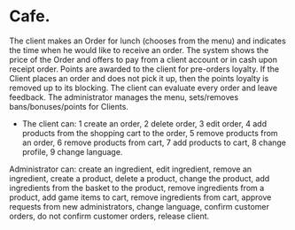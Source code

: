 # Cafe. 
The client makes an Order for lunch (chooses from the menu) and indicates the time
when he would like to receive an order. The system shows the price of the Order and
offers to pay from a client account or in cash upon receipt
order. Points are awarded to the client for pre-orders
loyalty. If the Client places an order and does not pick it up, then the points
loyalty is removed up to its blocking. The client can evaluate
every order and leave feedback. The administrator manages the menu,
sets/removes bans/bonuses/points for Clients.

- The client can:
1 create an order,
2 delete order,
3 edit order,
4 add products from the shopping cart to the order,
5 remove products from an order,
6 remove products from cart,
7 add products to cart,
8 change profile,
9 change language.

Administrator can:
create an ingredient,
edit ingredient,
remove an ingredient,
create a product,
delete a product,
change the product,
add ingredients from the basket to the product,
remove ingredients from a product,
add game items to cart,
remove ingredients from cart,
approve requests from new administrators,
change language,
confirm customer orders,
do not confirm customer orders,
release client.
